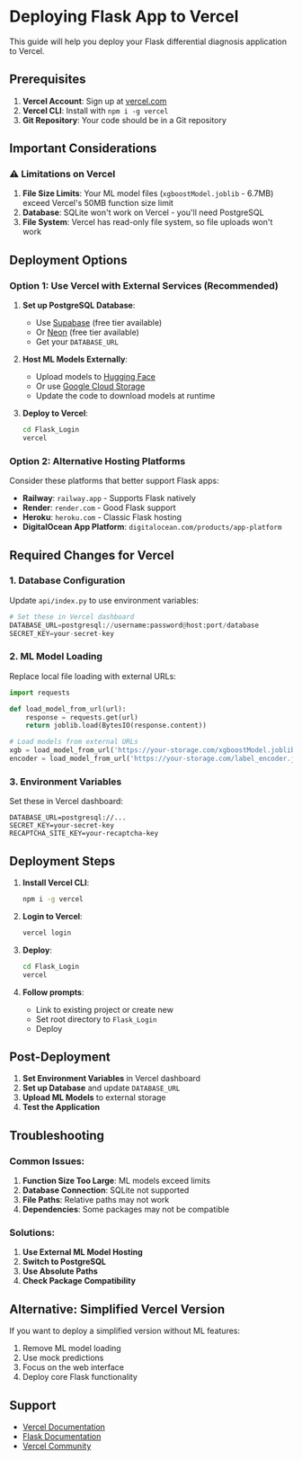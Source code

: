 # Deploying Flask App to Vercel

This guide will help you deploy your Flask differential diagnosis application to Vercel.

## Prerequisites

1. **Vercel Account**: Sign up at [vercel.com](https://vercel.com)
2. **Vercel CLI**: Install with `npm i -g vercel`
3. **Git Repository**: Your code should be in a Git repository

## Important Considerations

### ⚠️ Limitations on Vercel

1. **File Size Limits**: Your ML model files (`xgboostModel.joblib` - 6.7MB) exceed Vercel's 50MB function size limit
2. **Database**: SQLite won't work on Vercel - you'll need PostgreSQL
3. **File System**: Vercel has read-only file system, so file uploads won't work

## Deployment Options

### Option 1: Use Vercel with External Services (Recommended)

1. **Set up PostgreSQL Database**:
   - Use [Supabase](https://supabase.com) (free tier available)
   - Or [Neon](https://neon.tech) (free tier available)
   - Get your `DATABASE_URL`

2. **Host ML Models Externally**:
   - Upload models to [Hugging Face](https://huggingface.co)
   - Or use [Google Cloud Storage](https://cloud.google.com/storage)
   - Update the code to download models at runtime

3. **Deploy to Vercel**:
   ```bash
   cd Flask_Login
   vercel
   ```

### Option 2: Alternative Hosting Platforms

Consider these platforms that better support Flask apps:

- **Railway**: `railway.app` - Supports Flask natively
- **Render**: `render.com` - Good Flask support
- **Heroku**: `heroku.com` - Classic Flask hosting
- **DigitalOcean App Platform**: `digitalocean.com/products/app-platform`

## Required Changes for Vercel

### 1. Database Configuration

Update `api/index.py` to use environment variables:

```python
# Set these in Vercel dashboard
DATABASE_URL=postgresql://username:password@host:port/database
SECRET_KEY=your-secret-key
```

### 2. ML Model Loading

Replace local file loading with external URLs:

```python
import requests

def load_model_from_url(url):
    response = requests.get(url)
    return joblib.load(BytesIO(response.content))

# Load models from external URLs
xgb = load_model_from_url('https://your-storage.com/xgboostModel.joblib')
encoder = load_model_from_url('https://your-storage.com/label_encoder.joblib')
```

### 3. Environment Variables

Set these in Vercel dashboard:

```
DATABASE_URL=postgresql://...
SECRET_KEY=your-secret-key
RECAPTCHA_SITE_KEY=your-recaptcha-key
```

## Deployment Steps

1. **Install Vercel CLI**:
   ```bash
   npm i -g vercel
   ```

2. **Login to Vercel**:
   ```bash
   vercel login
   ```

3. **Deploy**:
   ```bash
   cd Flask_Login
   vercel
   ```

4. **Follow prompts**:
   - Link to existing project or create new
   - Set root directory to `Flask_Login`
   - Deploy

## Post-Deployment

1. **Set Environment Variables** in Vercel dashboard
2. **Set up Database** and update `DATABASE_URL`
3. **Upload ML Models** to external storage
4. **Test the Application**

## Troubleshooting

### Common Issues:

1. **Function Size Too Large**: ML models exceed limits
2. **Database Connection**: SQLite not supported
3. **File Paths**: Relative paths may not work
4. **Dependencies**: Some packages may not be compatible

### Solutions:

1. **Use External ML Model Hosting**
2. **Switch to PostgreSQL**
3. **Use Absolute Paths**
4. **Check Package Compatibility**

## Alternative: Simplified Vercel Version

If you want to deploy a simplified version without ML features:

1. Remove ML model loading
2. Use mock predictions
3. Focus on the web interface
4. Deploy core Flask functionality

## Support

- [Vercel Documentation](https://vercel.com/docs)
- [Flask Documentation](https://flask.palletsprojects.com/)
- [Vercel Community](https://github.com/vercel/vercel/discussions) 